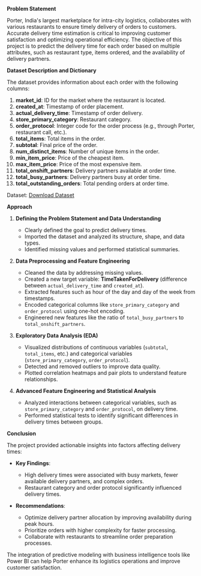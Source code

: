 **Problem Statement**

Porter, India's largest marketplace for intra-city logistics, collaborates with various restaurants to ensure timely delivery of orders to customers. Accurate delivery time estimation is critical to improving customer satisfaction and optimizing operational efficiency. The objective of this project is to predict the delivery time for each order based on multiple attributes, such as restaurant type, items ordered, and the availability of delivery partners.

**Dataset Description and Dictionary**

The dataset provides information about each order with the following columns:

1. **market_id**: ID for the market where the restaurant is located.
2. **created_at**: Timestamp of order placement.
3. **actual_delivery_time**: Timestamp of order delivery.
4. **store_primary_category**: Restaurant category.
5. **order_protocol**: Integer code for the order process (e.g., through Porter, restaurant call, etc.).
6. **total_items**: Total items in the order.
7. **subtotal**: Final price of the order.
8. **num_distinct_items**: Number of unique items in the order.
9. **min_item_price**: Price of the cheapest item.
10. **max_item_price**: Price of the most expensive item.
11. **total_onshift_partners**: Delivery partners available at order time.
12. **total_busy_partners**: Delivery partners busy at order time.
13. **total_outstanding_orders**: Total pending orders at order time.

Dataset: [Download Dataset](https://drive.google.com/file/d/1SzTmeY9FZEnfLchM819C8JD_tI-LwIYx/view?usp=sharing)

**Approach**

1. **Defining the Problem Statement and Data Understanding**
   - Clearly defined the goal to predict delivery times.
   - Imported the dataset and analyzed its structure, shape, and data types.
   - Identified missing values and performed statistical summaries.

2. **Data Preprocessing and Feature Engineering**
   - Cleaned the data by addressing missing values.
   - Created a new target variable: **TimeTakenForDelivery** (difference between `actual_delivery_time` and `created_at`).
   - Extracted features such as hour of the day and day of the week from timestamps.
   - Encoded categorical columns like `store_primary_category` and `order_protocol` using one-hot encoding.
   - Engineered new features like the ratio of `total_busy_partners` to `total_onshift_partners`.

3. **Exploratory Data Analysis (EDA)**
   - Visualized distributions of continuous variables (`subtotal`, `total_items`, etc.) and categorical variables (`store_primary_category`, `order_protocol`).
   - Detected and removed outliers to improve data quality.
   - Plotted correlation heatmaps and pair plots to understand feature relationships.

4. **Advanced Feature Engineering and Statistical Analysis**
   - Analyzed interactions between categorical variables, such as `store_primary_category` and `order_protocol`, on delivery time.
   - Performed statistical tests to identify significant differences in delivery times between groups.

**Conclusion**

The project provided actionable insights into factors affecting delivery times:

- **Key Findings**:
  - High delivery times were associated with busy markets, fewer available delivery partners, and complex orders.
  - Restaurant category and order protocol significantly influenced delivery times.

- **Recommendations**:
  - Optimize delivery partner allocation by improving availability during peak hours.
  - Prioritize orders with higher complexity for faster processing.
  - Collaborate with restaurants to streamline order preparation processes.

The integration of predictive modeling with business intelligence tools like Power BI can help Porter enhance its logistics operations and improve customer satisfaction.

